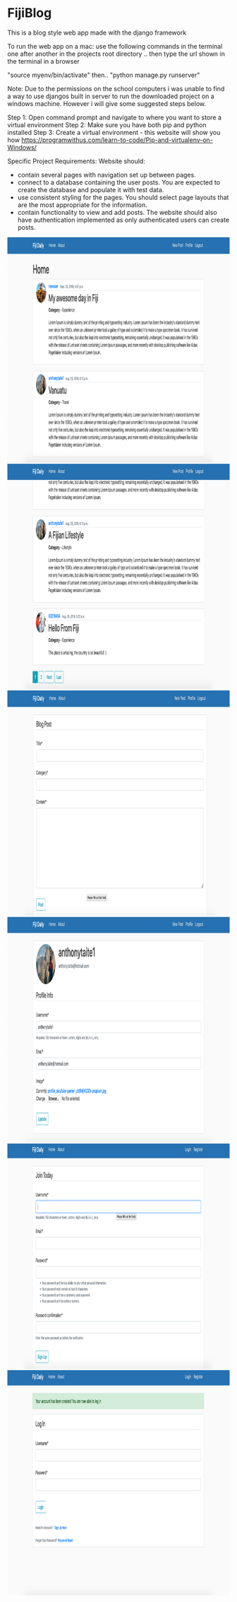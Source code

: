# FijiBlog

This is a blog style web app made with the django framework 

To run the web app on a mac:
use the following commands in the terminal one after another in the projects root directory ..
then type the url shown in the terminal in a browser

"source myenv/bin/activate" then..
"python manage.py runserver"

Note: Due to the permissions on the school computers i was unable to find a way to use djangos built in server to run the downloaded project on a windows machine. However i will give some suggested steps below.

Step 1: Open command prompt and navigate to where you want to store a virtual environment
Step 2: Make sure you have both pip and python installed
Step 3: Create a virtual environment - this website will show you how https://programwithus.com/learn-to-code/Pip-and-virtualenv-on-Windows/ 

Specific Project Requirements:
Website should:
- contain several pages with navigation set up between pages.
- connect to a database containing the user posts. You are expected to create the database and populate it with test data.
- use consistent styling for the pages. You should select page layouts that are the most appropriate for the information.
- contain functionality to view and add posts. The website should also have authentication implemented as only 
  authenticated users can create posts.
  
<img src="images/home1.png" width="1000" height="510">
<img src="images/home2.png" width="1000" height="510">
<img src="images/newpost.png" width="1000" height="510">
<img src="images/profile.png" width="1000" height="510">
<img src="images/register.png" width="1000" height="510">
<img src="images/registered.png" width="1000" height="510">
